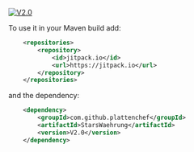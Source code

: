 [![V2.0](https://jitpack.io/v/plattenchef/StarsWaehrung.svg)](https://jitpack.io/#plattenchef/StarsWaehrung)


To use it in your Maven build add:

```xml
	<repositories>
		<repository>
		    <id>jitpack.io</id>
		    <url>https://jitpack.io</url>
		</repository>
	</repositories>
```

and the dependency:
```xml
	<dependency>
	    <groupId>com.github.plattenchef</groupId>
	    <artifactId>StarsWaehrung</artifactId>
	    <version>V2.0</version>
	</dependency>
```

